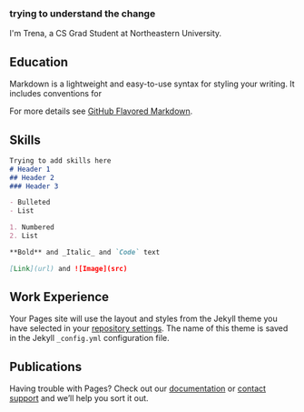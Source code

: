 
### trying to understand the change

I'm Trena, a CS Grad Student at Northeastern University.

## Education

Markdown is a lightweight and easy-to-use syntax for styling your writing. It includes conventions for

For more details see [GitHub Flavored Markdown](https://guides.github.com/features/mastering-markdown/).

## Skills

```markdown
Trying to add skills here
# Header 1
## Header 2
### Header 3

- Bulleted
- List

1. Numbered
2. List

**Bold** and _Italic_ and `Code` text

[Link](url) and ![Image](src)
```

## Work Experience


Your Pages site will use the layout and styles from the Jekyll theme you have selected in your [repository settings](https://github.com/trena-dhingra/trena-dhingra.github.io/settings). The name of this theme is saved in the Jekyll `_config.yml` configuration file.

## Publications

Having trouble with Pages? Check out our [documentation](https://docs.github.com/categories/github-pages-basics/) or [contact support](https://github.com/contact) and we’ll help you sort it out.
